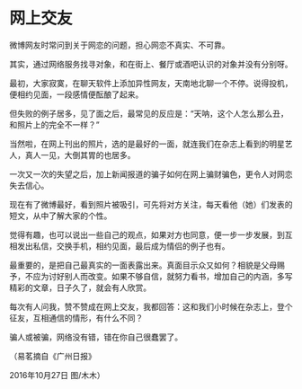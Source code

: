# 网上交友

微博网友时常问到关于网恋的问题，担心网恋不真实、不可靠。 

其实，通过网络服务找寻对象，和在街上、餐厅或酒吧认识的对象并没有分别呀。 

最初，大家寂寞，在聊天软件上添加异性网友，天南地北聊一个不停。说得投机，便相约见面，一段感情便酝酿了起来。 

但失败的例子居多，见了面之后，最常见的反应是：“天呐，这个人怎么那么丑，和照片上的完全不一样？” 

当然啦，在网上刊出的照片，选的是最好的一面，就连我们在杂志上看到的明星艺人，真人一见，大倒其胃的也居多。 

一次又一次的失望之后，加上新闻报道的骗子如何在网上骗财骗色，更令人对网恋失去信心。 

现在有了微博最好，看到照片被吸引，可先将对方关注，每天看他（她）们发表的短文，从中了解大家的个性。 

觉得有趣，也可以说出一些自己的观点，如果对方也同意，便一步一步发展，到互相发出私信，交换手机，相约见面，最后成为情侣的例子也有。 

最重要的，是把自己最真实的一面表露出来。真面目示众又如何？相貌是父母赐予，不应为讨好别人而改变。如果不够自信，就努力看书，增加自己的内涵，多写精彩的文章，日子久了，就会有人欣赏。 

每次有人问我，赞不赞成在网上交友，我都回答：这和我们小时候在杂志上，登个征友，互相通信的情形，有什么不同？ 

骗人或被骗，网络没有错，错在你自己很蠢罢了。 

（易茗摘自《广州日报》 

2016年10月27日 图/木木）
